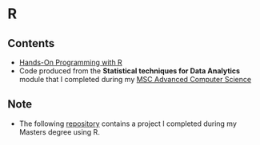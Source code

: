 # R

## Contents

- [Hands-On Programming with R](http://shop.oreilly.com/product/0636920028574.do)
- Code produced from the **Statistical techniques for Data Analytics** module that I completed during my [MSC Advanced Computer Science](https://www.keele.ac.uk/pgtcourses/advancedcomputersciencemsc/)

## Note

- The following [repository](https://github.com/usyyy/dplyr-vs-sqlite) contains a project I completed during my Masters degree using R.
